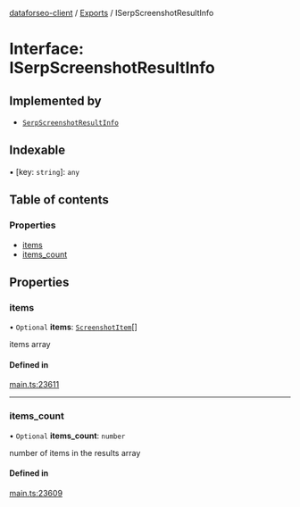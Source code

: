[dataforseo-client](../README.md) / [Exports](../modules.md) / ISerpScreenshotResultInfo

# Interface: ISerpScreenshotResultInfo

## Implemented by

- [`SerpScreenshotResultInfo`](../classes/SerpScreenshotResultInfo.md)

## Indexable

▪ [key: `string`]: `any`

## Table of contents

### Properties

- [items](ISerpScreenshotResultInfo.md#items)
- [items\_count](ISerpScreenshotResultInfo.md#items_count)

## Properties

### items

• `Optional` **items**: [`ScreenshotItem`](../classes/ScreenshotItem.md)[]

items array

#### Defined in

[main.ts:23611](https://github.com/dataforseo/TypeScriptClient/blob/7ca1aa4/main.ts#L23611)

___

### items\_count

• `Optional` **items\_count**: `number`

number of items in the results array

#### Defined in

[main.ts:23609](https://github.com/dataforseo/TypeScriptClient/blob/7ca1aa4/main.ts#L23609)
